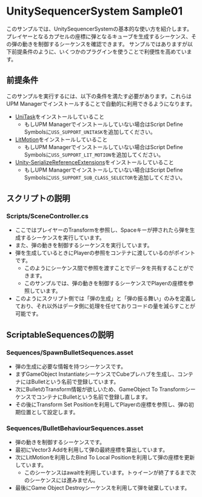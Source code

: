 # UnitySequencerSystem Sample01

このサンプルでは、UnitySequencerSystemの基本的な使い方を紹介します。
プレイヤーとなるカプセルの座標に弾となるキューブを生成するシーケンス、その弾の動きを制御するシーケンスを確認できます。
サンプルではありますが以下前提条件のように、いくつかのプラグインを使うことで利便性を高めています。

## 前提条件

このサンプルを実行するには、以下の条件を満たす必要があります。これらはUPM Managerでインストールすることで自動的に利用できるようになります。
- [UniTask](https://github.com/Cysharp/UniTask)をインストールしていること
    - もしUPM Managerでインストールしていない場合はScript Define Symbolsに`USS_SUPPORT_UNITASK`を追加してください。
- [LitMotion](https://github.com/AnnulusGames/LitMotion)をインストールしていること
    - もしUPM Managerでインストールしていない場合はScript Define Symbolsに`USS_SUPPORT_LIT_MOTION`を追加してください。
- [Unity-SerializeReferenceExtensions](https://github.com/mackysoft/Unity-SerializeReferenceExtensions)をインストールしていること
    - もしUPM Managerでインストールしていない場合はScript Define Symbolsに`USS_SUPPORT_SUB_CLASS_SELECTOR`を追加してください。

## スクリプトの説明
### Scripts/SceneController.cs
- ここではプレイヤーのTransformを参照し、Spaceキーが押されたら弾を生成するシーケンスを実行しています。
- また、弾の動きを制御するシーケンスを実行しています。
- 弾を生成しているときにPlayerの参照をコンテナに渡しているのがポイントです。
    - このようにシーケンス間で参照を渡すことでデータを共有することができます。
    - このサンプルでは、弾の動きを制御するシーケンスでPlayerの座標を参照しています。
- このようにスクリプト側では「弾の生成」と「弾の振る舞い」のみを定義しており、それ以外はデータ側に処理を任せておりコードの量を減らすことが可能です。

## ScriptableSequencesの説明
### Sequences/SpawnBulletSequences.asset
- 弾の生成に必要な情報を持つシーケンスです。
- まずGameObject InstantiateシーケンスでCubeプレハブを生成し、コンテナにはBulletという名前で登録しています。
- 次にBulletのTransform情報が欲しいため、GameObject To TransformシーケンスでコンテナにBulletという名前で登録し直します。
- その後にTransform Set Positionを利用してPlayerの座標を参照し、弾の初期位置として設定します。
### Sequences/BulletBehaviourSequences.asset
- 弾の動きを制御するシーケンスです。
- 最初にVector3 Addを利用して弾の最終座標を算出しています。
- 次にLitMotionを利用したBind To Local Positionを利用して弾の座標を更新しています。
    - このシーケンスはawaitを利用しています。トゥイーンが終了するまで次のシーケンスには進みません。
- 最後にGame Object Destroyシーケンスを利用して弾を破棄しています。
